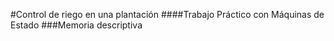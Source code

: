 #Control de riego en una plantación
####Trabajo Práctico con Máquinas de Estado
###Memoria descriptiva